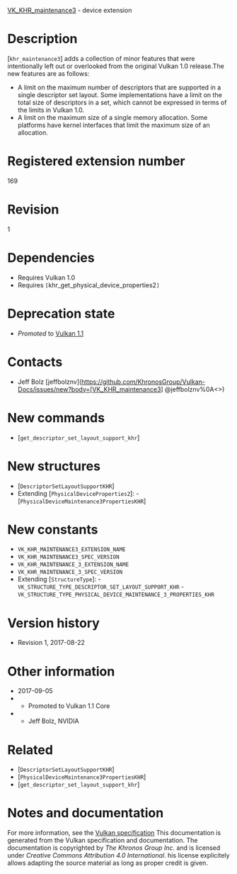[VK_KHR_maintenance3](https://www.khronos.org/registry/vulkan/specs/1.3-extensions/man/html/VK_KHR_maintenance3.html) - device extension

# Description
[`khr_maintenance3`] adds a collection of minor features that were
intentionally left out or overlooked from the original Vulkan 1.0 release.The new features are as follows:
- A limit on the maximum number of descriptors that are supported in a single descriptor set layout. Some implementations have a limit on the total size of descriptors in a set, which cannot be expressed in terms of the limits in Vulkan 1.0.
- A limit on the maximum size of a single memory allocation. Some platforms have kernel interfaces that limit the maximum size of an allocation.

# Registered extension number
169

# Revision
1

# Dependencies
- Requires Vulkan 1.0
- Requires `[`khr_get_physical_device_properties2`]`

# Deprecation state
- *Promoted* to [Vulkan 1.1](https://www.khronos.org/registry/vulkan/specs/1.3-extensions/html/vkspec.html#versions-1.1-promotions)

# Contacts
- Jeff Bolz [jeffbolznv](https://github.com/KhronosGroup/Vulkan-Docs/issues/new?body=[VK_KHR_maintenance3] @jeffbolznv%0A<<Here describe the issue or question you have about the VK_KHR_maintenance3 extension>>)

# New commands
- [`get_descriptor_set_layout_support_khr`]

# New structures
- [`DescriptorSetLayoutSupportKHR`]
- Extending [`PhysicalDeviceProperties2`]:  - [`PhysicalDeviceMaintenance3PropertiesKHR`]

# New constants
- `VK_KHR_MAINTENANCE3_EXTENSION_NAME`
- `VK_KHR_MAINTENANCE3_SPEC_VERSION`
- `VK_KHR_MAINTENANCE_3_EXTENSION_NAME`
- `VK_KHR_MAINTENANCE_3_SPEC_VERSION`
- Extending [`StructureType`]:  - `VK_STRUCTURE_TYPE_DESCRIPTOR_SET_LAYOUT_SUPPORT_KHR`  - `VK_STRUCTURE_TYPE_PHYSICAL_DEVICE_MAINTENANCE_3_PROPERTIES_KHR`

# Version history
- Revision 1, 2017-08-22

# Other information
* 2017-09-05
*   - Promoted to Vulkan 1.1 Core 
*   - Jeff Bolz, NVIDIA

# Related
- [`DescriptorSetLayoutSupportKHR`]
- [`PhysicalDeviceMaintenance3PropertiesKHR`]
- [`get_descriptor_set_layout_support_khr`]

# Notes and documentation
For more information, see the [Vulkan specification](https://www.khronos.org/registry/vulkan/specs/1.3-extensions/html/vkspec.html)
This documentation is generated from the Vulkan specification and documentation.
The documentation is copyrighted by *The Khronos Group Inc.* and is licensed under *Creative Commons Attribution 4.0 International*.
his license explicitely allows adapting the source material as long as proper credit is given.
        